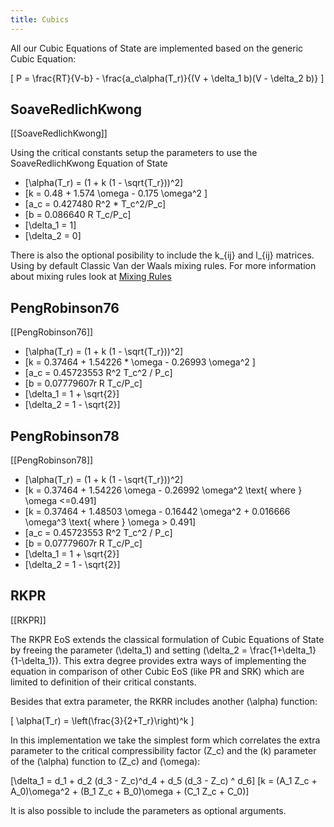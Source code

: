 ```yaml
---
title: Cubics
---
```


All our Cubic Equations of State are implemented based on the generic Cubic
Equation:

\[
    P = \frac{RT}{V-b} - \frac{a_c\alpha(T_r)}{(V + \delta_1 b)(V - \delta_2 b)}
\]

## SoaveRedlichKwong
[[SoaveRedlichKwong]]

Using the critical constants setup the parameters to use the 
SoaveRedlichKwong Equation of State

- \[\alpha(T_r) = (1 + k (1 - \sqrt{T_r}))^2\]
- \[k = 0.48 + 1.574 \omega - 0.175 \omega^2 \]
- \[a_c = 0.427480  R^2 * T_c^2/P_c\]
- \[b = 0.086640  R T_c/P_c\]
- \[\delta_1 = 1\]
- \[\delta_2 = 0\]

There is also the optional posibility to include the k_{ij} and l_{ij}
matrices. Using by default Classic Van der Waals mixing rules. For more information
about mixing rules look at [Mixing Rules](mixing.md)

## PengRobinson76
[[PengRobinson76]]

- \[\alpha(T_r) = (1 + k (1 - \sqrt{T_r}))^2\]
- \[k = 0.37464 + 1.54226 * \omega - 0.26993 \omega^2 \]
- \[a_c = 0.45723553  R^2 T_c^2 / P_c\]
- \[b = 0.07779607r  R T_c/P_c\]
- \[\delta_1 = 1 + \sqrt{2}\]
- \[\delta_2 = 1 - \sqrt{2}\]

## PengRobinson78
[[PengRobinson78]]

- \[\alpha(T_r) = (1 + k (1 - \sqrt{T_r}))^2\]
- \[k = 0.37464 + 1.54226 \omega - 0.26992 \omega^2  \text{ where } \omega <=0.491\]
- \[k = 0.37464 + 1.48503 \omega - 0.16442 \omega^2  + 0.016666 \omega^3 \text{ where } \omega > 0.491\]
- \[a_c = 0.45723553  R^2 T_c^2 / P_c\]
- \[b = 0.07779607r  R T_c/P_c\]
- \[\delta_1 = 1 + \sqrt{2}\]
- \[\delta_2 = 1 - \sqrt{2}\]

## RKPR
[[RKPR]]

The RKPR EoS extends the classical formulation of Cubic Equations of State by
freeing the parameter \(\delta_1\) and setting 
\(\delta_2 = \frac{1+\delta_1}{1-\delta_1}\).
This extra degree provides extra ways of implementing the equation in
comparison of other Cubic EoS (like PR and SRK) which are limited to
definition of their critical constants.

Besides that extra parameter, the RKRR includes another \(\alpha\)
function:

\[
 \alpha(T_r) = \left(\frac{3}{2+T_r}\right)^k
\]

In this implementation we take the simplest form which correlates
the extra parameter to the critical compressibility factor \(Z_c\) and
the \(k\) parameter of the \(\alpha\) function to \(Z_c\) and \(\omega\):

\[\delta_1 = d_1 + d_2 (d_3 - Z_c)^d_4 + d_5 (d_3 - Z_c) ^ d_6\]
\[k = (A_1  Z_c + A_0)\omega^2 + (B_1 Z_c + B_0)\omega + (C_1 Z_c + C_0)\]

It is also possible to include the parameters as optional arguments.